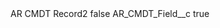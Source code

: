<?xml version="1.0" encoding="UTF-8"?>
<CustomMetadata xmlns="http://soap.sforce.com/2006/04/metadata" xmlns:xsi="http://www.w3.org/2001/XMLSchema-instance" xmlns:xsd="http://www.w3.org/2001/XMLSchema">
    <label>AR CMDT Record2</label>
    <protected>false</protected>
    <values>
        <field>AR_CMDT_Field__c</field>
        <value xsi:type="xsd:boolean">true</value>
    </values>
</CustomMetadata>
